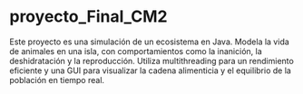 # proyecto_Final_CM2
Este proyecto es una simulación de un ecosistema en Java. Modela la vida de animales en una isla, con comportamientos como la inanición, la deshidratación y la reproducción. Utiliza multithreading para un rendimiento eficiente y una GUI para visualizar la cadena alimenticia y el equilibrio de la población en tiempo real.
